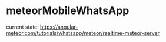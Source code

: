 # meteorMobileWhatsApp

current state: https://angular-meteor.com/tutorials/whatsapp/meteor/realtime-meteor-server

